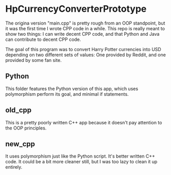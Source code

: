 # HpCurrencyConverterPrototype

The origina version "main.cpp" is pretty rough from an OOP standpoint, but it was the first time I wrote CPP code in a while. This repo is really meant to show two things: I can write decent CPP code, and that Python and Java can contribute to decent CPP code.

The goal of this program was to convert Harry Potter currencies into USD depending on two different sets of values: One provided by Reddit, and one provided by some fan site.

## Python
This folder features the Python version of this app, which uses polymorphism perform its goal, and minimal if statements. 

## old_cpp
This is a pretty poorly written C++ app because it doesn't pay attention to the OOP principles.

## new_cpp
It uses polymorphism just like the Python script. It's better written C++ code. It could be a bit more cleaner still, but I was too lazy to clean it up entirely.
